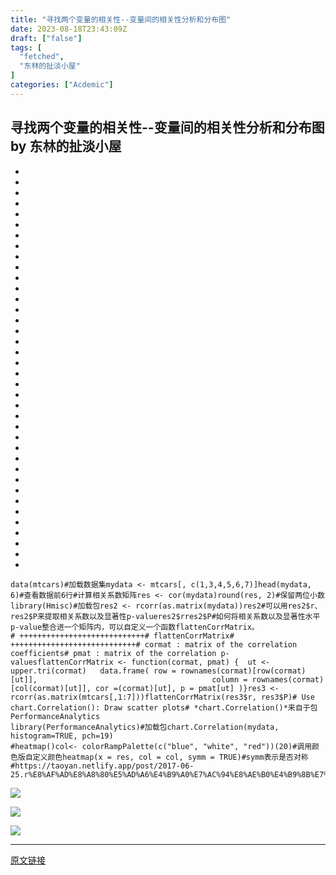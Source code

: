 ```yaml
---
title: "寻找两个变量的相关性--变量间的相关性分析和分布图"
date: 2023-08-18T23:43:09Z
draft: ["false"]
tags: [
  "fetched",
  "东林的扯淡小屋"
]
categories: ["Acdemic"]
---
```

寻找两个变量的相关性--变量间的相关性分析和分布图 by 东林的扯淡小屋
------
<div><section><ul><li><li><li><li><li><li><li><li><li><li><li><li><li><li><li><li><li><li><li><li><li><li><li><li><li><li><li><li><li><li><li><li><li><li><li><li><li><li></ul><pre data-lang="php"><code><span>data(mtcars)<span>#加载数据集</span></span></code><code><span>mydata &lt;- mtcars[, c(<span>1</span>,<span>3</span>,<span>4</span>,<span>5</span>,<span>6</span>,<span>7</span>)]</span></code><code><span>head(mydata, <span>6</span>)<span>#查看数据前6行</span></span></code><code><span><span>#计算相关系数矩阵</span></span></code><code><span>res &lt;- cor(mydata)</span></code><code><span>round(res, <span>2</span>)<span>#保留两位小数</span></span></code><code><span>library(Hmisc)<span>#加载包</span></span></code><code><span>res2 &lt;- rcorr(<span>as</span>.matrix(mydata))</span></code><code><span>res2</span></code><code><span><span>#可以用res2$r、res2$P来提取相关系数以及显著性p-value</span></span></code><code><span>res2$r</span></code><code><span>res2$P</span></code><code><span><span>#如何将相关系数以及显著性水平p-value整合进一个矩阵内，可以自定义一个函数flattenCorrMatrix。</span></span></code><code><span><br></span></code><code><span><span># ++++++++++++++++++++++++++++</span></span></code><code><span><span># flattenCorrMatrix</span></span></code><code><span><span># ++++++++++++++++++++++++++++</span></span></code><code><span><span># cormat : matrix of the correlation coefficients</span></span></code><code><span><span># pmat : matrix of the correlation p-values</span></span></code><code><span>flattenCorrMatrix &lt;- <span><span>function</span><span>(cormat, pmat)</span> </span>{</span></code><code><span>  ut &lt;- upper.tri(cormat) </span></code><code><span>  data.frame( row = rownames(cormat)[row(cormat)[ut]], </span></code><code><span>                                      column = rownames(cormat)[col(cormat)[ut]], cor =(cormat)[ut], p = pmat[ut] )</span></code><code><span>}</span></code><code><span>res3 &lt;- rcorr(<span>as</span>.matrix(mtcars[,<span>1</span>:<span>7</span>]))</span></code><code><span>flattenCorrMatrix(res3$r, res3$P)</span></code><code><span><span># Use chart.Correlation(): Draw scatter plots</span></span></code><code><span><span># *chart.Correlation()*来自于包PerformanceAnalytics</span></span></code><code><span><br></span></code><code><span>library(PerformanceAnalytics)<span>#加载包</span></span></code><code><span>chart.Correlation(mydata, histogram=<span>TRUE</span>, pch=<span>19</span>)</span></code><code><span><br></span></code><code><span><span>#heatmap()</span></span></code><code><span>col&lt;- colorRampPalette(c(<span>"blue"</span>, <span>"white"</span>, <span>"red"</span>))(<span>20</span>)<span>#调用颜色版自定义颜色</span></span></code><code><span>heatmap(x = res, col = col, symm = <span>TRUE</span>)<span>#symm表示是否对称</span></span></code><code><span><br></span></code><code><span><span>#https://taoyan.netlify.app/post/2017-06-25.r%E8%AF%AD%E8%A8%80%E5%AD%A6%E4%B9%A0%E7%AC%94%E8%AE%B0%E4%B9%8B%E7%9B%B8%E5%85%B3%E6%80%A7%E7%9F%A9%E9%98%B5%E5%88%86%E6%9E%90%E5%8F%8A%E5%85%B6%E5%8F%AF%E8%A7%86%E5%8C%96/</span></span></code><code><span><span>#https://www.cnblogs.com/fanling999/p/5857122.html</span></span></code></pre></section><p><img data-galleryid="" data-ratio="0.6416666666666667" data-s="300,640" data-type="png" data-w="1080" data-src="https://mmbiz.qpic.cn/mmbiz_png/kZ1wdgAscBoBpib9jaG5Pf4qcET4jDAjnEibJDKEaiaj5jByv53eV9m3DOyXqk9T3RnPljXt4qPoUwAvr6ick9gxQA/640?wx_fmt=png" src="https://mmbiz.qpic.cn/mmbiz_png/kZ1wdgAscBoBpib9jaG5Pf4qcET4jDAjnEibJDKEaiaj5jByv53eV9m3DOyXqk9T3RnPljXt4qPoUwAvr6ick9gxQA/640?wx_fmt=png"></p><p><img data-galleryid="" data-ratio="1.0629629629629629" data-s="300,640" data-type="jpeg" data-w="1080" data-src="https://mmbiz.qpic.cn/mmbiz_png/kZ1wdgAscBoBpib9jaG5Pf4qcET4jDAjnZfOrcuznC3x0cQEhUbhI7Kp0YZF20iaCpe9APAW0UVdx7BRricu5KDOQ/640?wx_fmt=png" src="https://mmbiz.qpic.cn/mmbiz_png/kZ1wdgAscBoBpib9jaG5Pf4qcET4jDAjnZfOrcuznC3x0cQEhUbhI7Kp0YZF20iaCpe9APAW0UVdx7BRricu5KDOQ/640?wx_fmt=png"></p><p><img data-galleryid="" data-ratio="1.0629629629629629" data-s="300,640" data-type="jpeg" data-w="1080" data-src="https://mmbiz.qpic.cn/mmbiz_png/kZ1wdgAscBoBpib9jaG5Pf4qcET4jDAjnL4avzk8svGQUPRnmkX0sfMbAJns3iamhQMbPZHqxjdQmALE0vtKB42w/640?wx_fmt=png" src="https://mmbiz.qpic.cn/mmbiz_png/kZ1wdgAscBoBpib9jaG5Pf4qcET4jDAjnL4avzk8svGQUPRnmkX0sfMbAJns3iamhQMbPZHqxjdQmALE0vtKB42w/640?wx_fmt=png"><span></span></p><p><mp-style-type data-value="3"></mp-style-type></p></div>  
<hr>
<a href="https://mp.weixin.qq.com/s/7-SuK9BDKcjVfuFec6HmuA",target="_blank" rel="noopener noreferrer">原文链接</a>
